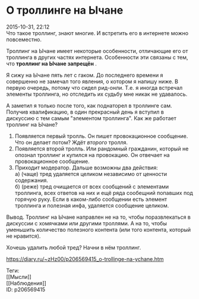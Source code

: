О троллинге на Ычане
=====================

   
 2015-10-31, 22:12   
  Что такое троллинг, знают многие. И встретить его в интернете можно повсеместно.   
   
 Троллинг на Ычане имеет некоторые особенности, отличающие его от троллинга в других частях интернета. Особенности эти связаны с тем, что  **троллинг на Ычане запрещён**  .   
   
 Я сижу на Ычане пять лет с гаком. До последнего времени я совершенно не замечал того явления, о котором я напишу ниже. В первую очередь, потому что сидел рид-онли. Т.е. я иногда встречал элементы троллинга, но отследить их судьбу мне никак не удавалось.   
   
 А заметил я только после того, как поднаторел в троллинге сам. Получив квалификацию, в один прекрасный день я вступил в дискуссию с тем самым "элементом троллинга". Как же работает троллинг на Ычане?   
   
 1. Появляется первый тролль. Он пишет провокационное сообщение. Что он делает потом? Ждёт  *второго*  тролля.   
 2. Появляется второй тролль. Или рандомный гражданин, который не опознал троллинг и купился на провокацию. Он отвечает на провокационное сообщение.   
 3. Приходит модератор. Дальше возможны два действия:   
 а) (чаще) тред удаляется целиком независимо от ценности содержания.   
 б) (реже) тред очищается от всех сообщений с элементами троллинга, всех ответов на них и ещё ряда сообещний попавших под горячую руку. Если в каком-либо сообщении есть элемент троллинга и полезная инфа, удаляется сообщение целиком.   
   
 Вывод. Троллинг на Ычане направлен не на то, чтобы поразвлекаться в дискуссии с хомячками или другими троллями. А на то, чтобы уменьшить количество полезного контента (или того контента, который не нравится).   
   
 Хочешь удалить любой тред? Начни в нём троллинг.   
    
 <https://diary.ru/~zHz00/p206569415_o-trollinge-na-ychane.htm>   
   
 Теги:   
 [[Мысли]]   
 [[Наблюдения]]   
 ID: p206569415